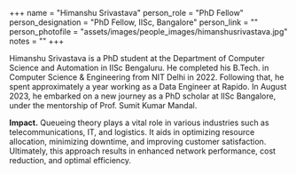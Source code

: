 +++
name = "Himanshu Srivastava"
person_role = "PhD Fellow"
person_designation = "PhD Fellow, IISc, Bangalore"
person_link = ""
person_photofile = "assets/images/people_images/himanshusrivastava.jpg"
notes = ""
+++

Himanshu Srivastava is a PhD student at the Department of Computer Science and Automation in IISc Bengaluru. He completed his B.Tech. in Computer Science & Engineering from NIT Delhi in 2022. Following that, he spent approximately a year working as a Data Engineer at Rapido. In August 2023, he embarked on a new journey as a PhD scholar at IISc Bangalore, under the mentorship of Prof. Sumit Kumar Mandal. 


<b>Impact.</b> Queueing theory plays a vital role in various industries such as telecommunications, IT, and logistics. It aids in optimizing resource allocation, minimizing downtime, and improving customer satisfaction. Ultimately, this approach results in enhanced network performance, cost reduction, and optimal efficiency. 
